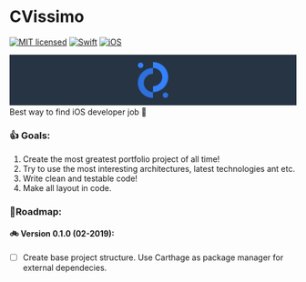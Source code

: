# CVissimo
[![MIT licensed](https://img.shields.io/badge/license-MIT-blue.svg)](https://github.com/iwasrobbed/Down/blob/master/LICENSE)
[![Swift](https://img.shields.io/badge/language-Swift-blue.svg)](https://swift.org)
[![iOS](https://img.shields.io/badge/OS-iOS-orange.svg)](https://developer.apple.com/ios/)

![alt_text](https://github.com/seidju/CVissimo/blob/master/git_logo.png)
Best way to find iOS developer job 👻

### 👍 Goals:
1. Create the most greatest portfolio project of all time!
2. Try to use the most interesting architectures, latest technologies ant etc.
3. Write clean and testable code!
4. Make all layout in code.

### 🚦Roadmap:
#### 🚲 Version 0.1.0 (02-2019):
- [ ] Create base project structure. Use Carthage as package manager for external dependecies.

